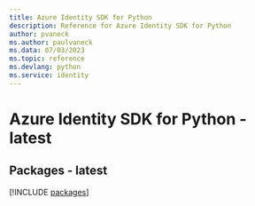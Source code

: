 ```yaml
---
title: Azure Identity SDK for Python
description: Reference for Azure Identity SDK for Python
author: pvaneck
ms.author: paulvaneck
ms.data: 07/03/2023
ms.topic: reference
ms.devlang: python
ms.service: identity
---
```

# Azure Identity SDK for Python - latest
## Packages - latest
[!INCLUDE [packages](identity-index.md)]